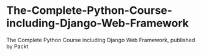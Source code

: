 


# The-Complete-Python-Course-including-Django-Web-Framework
The Complete Python Course including Django Web Framework, published by Packt

